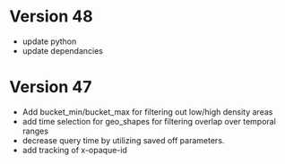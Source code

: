 # Version 48
- update python
- update dependancies

# Version 47
- Add bucket_min/bucket_max for filtering out low/high density areas
- add time selection for geo_shapes for filtering overlap over temporal ranges
- decrease query time by utilizing saved off parameters.
- add tracking of x-opaque-id
